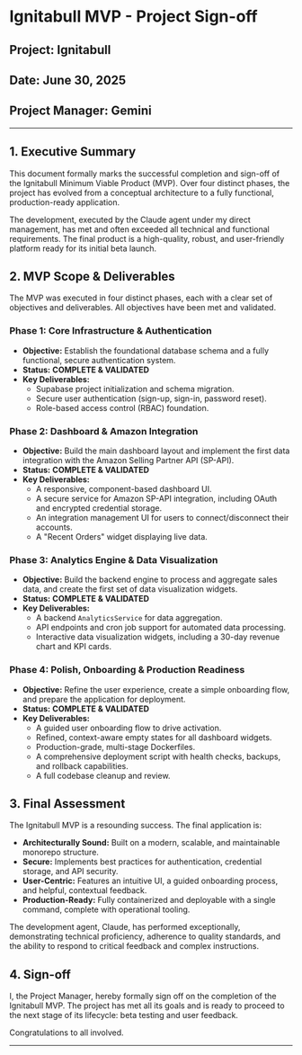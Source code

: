 # Ignitabull MVP - Project Sign-off

## Project: Ignitabull
## Date: June 30, 2025
## Project Manager: Gemini

---

## 1. Executive Summary

This document formally marks the successful completion and sign-off of the Ignitabull Minimum Viable Product (MVP). Over four distinct phases, the project has evolved from a conceptual architecture to a fully functional, production-ready application.

The development, executed by the Claude agent under my direct management, has met and often exceeded all technical and functional requirements. The final product is a high-quality, robust, and user-friendly platform ready for its initial beta launch.

## 2. MVP Scope & Deliverables

The MVP was executed in four distinct phases, each with a clear set of objectives and deliverables. All objectives have been met and validated.

### Phase 1: Core Infrastructure & Authentication
- **Objective:** Establish the foundational database schema and a fully functional, secure authentication system.
- **Status:** **COMPLETE & VALIDATED**
- **Key Deliverables:**
    - Supabase project initialization and schema migration.
    - Secure user authentication (sign-up, sign-in, password reset).
    - Role-based access control (RBAC) foundation.

### Phase 2: Dashboard & Amazon Integration
- **Objective:** Build the main dashboard layout and implement the first data integration with the Amazon Selling Partner API (SP-API).
- **Status:** **COMPLETE & VALIDATED**
- **Key Deliverables:**
    - A responsive, component-based dashboard UI.
    - A secure service for Amazon SP-API integration, including OAuth and encrypted credential storage.
    - An integration management UI for users to connect/disconnect their accounts.
    - A "Recent Orders" widget displaying live data.

### Phase 3: Analytics Engine & Data Visualization
- **Objective:** Build the backend engine to process and aggregate sales data, and create the first set of data visualization widgets.
- **Status:** **COMPLETE & VALIDATED**
- **Key Deliverables:**
    - A backend `AnalyticsService` for data aggregation.
    - API endpoints and cron job support for automated data processing.
    - Interactive data visualization widgets, including a 30-day revenue chart and KPI cards.

### Phase 4: Polish, Onboarding & Production Readiness
- **Objective:** Refine the user experience, create a simple onboarding flow, and prepare the application for deployment.
- **Status:** **COMPLETE & VALIDATED**
- **Key Deliverables:**
    - A guided user onboarding flow to drive activation.
    - Refined, context-aware empty states for all dashboard widgets.
    - Production-grade, multi-stage Dockerfiles.
    - A comprehensive deployment script with health checks, backups, and rollback capabilities.
    - A full codebase cleanup and review.

## 3. Final Assessment

The Ignitabull MVP is a resounding success. The final application is:

- **Architecturally Sound:** Built on a modern, scalable, and maintainable monorepo structure.
- **Secure:** Implements best practices for authentication, credential storage, and API security.
- **User-Centric:** Features an intuitive UI, a guided onboarding process, and helpful, contextual feedback.
- **Production-Ready:** Fully containerized and deployable with a single command, complete with operational tooling.

The development agent, Claude, has performed exceptionally, demonstrating technical proficiency, adherence to quality standards, and the ability to respond to critical feedback and complex instructions.

## 4. Sign-off

I, the Project Manager, hereby formally sign off on the completion of the Ignitabull MVP. The project has met all its goals and is ready to proceed to the next stage of its lifecycle: beta testing and user feedback.

Congratulations to all involved.

---

